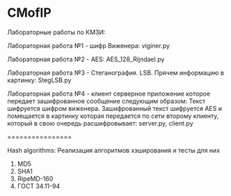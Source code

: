 CMofIP
======
Лабораторные работы по КМЗИ:

Лабораторная работа №1 - шифр Виженера: viginer.py

Лабораторная работа №2 - AES: AES_128_Rijndael.py

Лабораторная работа №3 - Стеганография. LSB. Прячем информацию в картинку: StegLSB.py

Лабораторная работа №4 - клиент серверное приложение которое передает зашифрованное сообщение следующим образом: Текст шифруется шифром виженера. Зашифрованный текст шифруется AES и помещается в картинку которая передается по сети второму клиенту, который в свою очередь расшифровывает: server.py, client.py

================

Hash algorithms:
Реализация алгоритмов хэширования и тесты для них 
  1) MD5
  2) SHA1
  3) RipeMD-160
  4) ГОСТ 34.11-94
